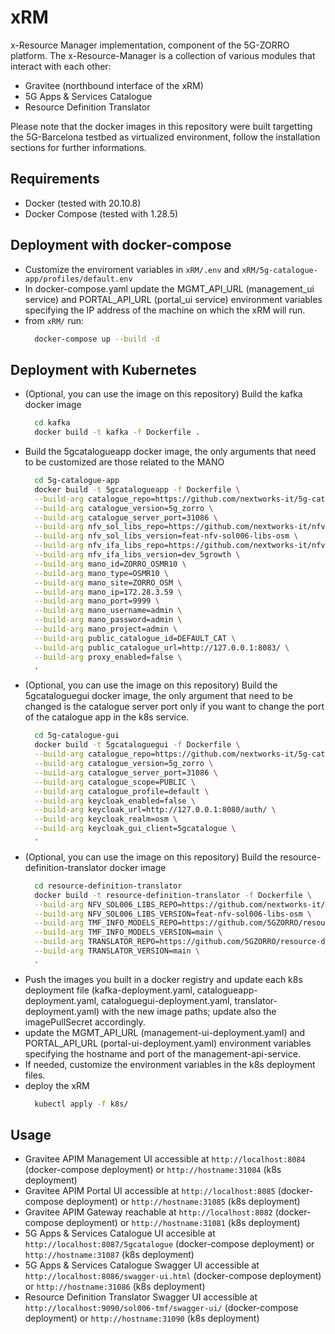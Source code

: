 # xRM
x-Resource Manager implementation, component of the 5G-ZORRO platform. The x-Resource-Manager is a collection of various modules that interact with each other:

- Gravitee (northbound interface of the xRM)
- 5G Apps & Services Catalogue
- Resource Definition Translator

Please note that the docker images in this repository were built targetting the 5G-Barcelona testbed as virtualized environment, follow the installation sections for further informations.

## Requirements
- Docker (tested with 20.10.8)
- Docker Compose (tested with 1.28.5)

## Deployment with docker-compose
- Customize the enviroment variables in ```xRM/.env``` and ```xRM/5g-catalogue-app/profiles/default.env```
- In docker-compose.yaml update the MGMT_API_URL (management_ui service) and PORTAL_API_URL (portal_ui service) environment variables specifying the IP address of the machine on which the xRM will run.
- from ```xRM/``` run:
  ```bash
    docker-compose up --build -d
  ```

## Deployment with Kubernetes
- (Optional, you can use the image on this repository) Build the kafka docker image
  ```bash
    cd kafka
    docker build -t kafka -f Dockerfile .
  ```
- Build the 5gcatalogueapp docker image, the only arguments that need to be customized are those related to the MANO 
  ```bash
    cd 5g-catalogue-app
    docker build -t 5gcatalogueapp -f Dockerfile \
    --build-arg catalogue_repo=https://github.com/nextworks-it/5g-catalogue.git \
    --build-arg catalogue_version=5g_zorro \
    --build-arg catalogue_server_port=31086 \
    --build-arg nfv_sol_libs_repo=https://github.com/nextworks-it/nfv-sol-libs.git \
    --build-arg nfv_sol_libs_version=feat-nfv-sol006-libs-osm \
    --build-arg nfv_ifa_libs_repo=https://github.com/nextworks-it/nfv-ifa-libs.git \
    --build-arg nfv_ifa_libs_version=dev_5growth \
    --build-arg mano_id=ZORRO_OSMR10 \
    --build-arg mano_type=OSMR10 \
    --build-arg mano_site=ZORRO_OSM \
    --build-arg mano_ip=172.28.3.59 \
    --build-arg mano_port=9999 \
    --build-arg mano_username=admin \
    --build-arg mano_password=admin \
    --build-arg mano_project=admin \
    --build-arg public_catalogue_id=DEFAULT_CAT \
    --build-arg public_catalogue_url=http://127.0.0.1:8083/ \
    --build-arg proxy_enabled=false \
    .
  ```
- (Optional, you can use the image on this repository) Build the 5gcataloguegui docker image, the only argument that need to be changed is the catalogue server port only if you want to change the port of the catalogue app in the k8s service.
  ```bash
    cd 5g-catalogue-gui
    docker build -t 5gcataloguegui -f Dockerfile \
    --build-arg catalogue_repo=https://github.com/nextworks-it/5g-catalogue.git \
    --build-arg catalogue_version=5g_zorro \
    --build-arg catalogue_server_port=31086 \
    --build-arg catalogue_scope=PUBLIC \
    --build-arg catalogue_profile=default \
    --build-arg keycloak_enabled=false \
    --build-arg keycloak_url=http://127.0.0.1:8080/auth/ \
    --build-arg keycloak_realm=osm \
    --build-arg keycloak_gui_client=5gcatalogue \
    .
  ```
- (Optional, you can use the image on this repository) Build the resource-definition-translator docker image
  ```bash
    cd resource-definition-translator
    docker build -t resource-definition-translator -f Dockerfile \
    --build-arg NFV_SOL006_LIBS_REPO=https://github.com/nextworks-it/nfv-sol-libs.git \
    --build-arg NFV_SOL006_LIBS_VERSION=feat-nfv-sol006-libs-osm \
    --build-arg TMF_INFO_MODELS_REPO=https://github.com/5GZORRO/resource-and-service-offer-catalog.git \
    --build-arg TMF_INFO_MODELS_VERSION=main \
    --build-arg TRANSLATOR_REPO=https://github.com/5GZORRO/resource-definition-translator.git \
    --build-arg TRANSLATOR_VERSION=main \
    .
  ```
- Push the images you built in a docker registry and update each k8s deployment file (kafka-deployment.yaml, catalogueapp-deployment.yaml, cataloguegui-deployment.yaml, translator-deployment.yaml) with the new image paths; update also the imagePullSecret accordingly.
- update the MGMT_API_URL (management-ui-deployment.yaml) and PORTAL_API_URL (portal-ui-deployment.yaml) environment variables specifying the hostname and port of the management-api-service.
- If needed, customize the environment variables in the k8s deployment files.
- deploy the xRM
  ```bash
    kubectl apply -f k8s/
  ```

## Usage
- Gravitee APIM Management UI accessible at ```http://localhost:8084``` (docker-compose deployment) or ```http://hostname:31084``` (k8s deployment)
- Gravitee APIM Portal UI accessible at ```http://localhost:8085``` (docker-compose deployment) or ```http://hostname:31085``` (k8s deployment)
- Gravitee APIM Gateway reachable at ```http://localhost:8082``` (docker-compose deployment) or ```http://hostname:31081``` (k8s deployment)
- 5G Apps & Services Catalogue UI accesible at ```http://localhost:8087/5gcatalogue``` (docker-compose deployment) or ```http://hostname:31087``` (k8s deployment)
- 5G Apps & Services Catalogue Swagger UI accessible at ```http://localhost:8086/swagger-ui.html``` (docker-compose deployment) or ```http://hostname:31086``` (k8s deployment)
- Resource Definition Translator Swagger UI accessible at ```http://localhost:9090/sol006-tmf/swagger-ui/``` (docker-compose deployment) or ```http://hostname:31090``` (k8s deployment)